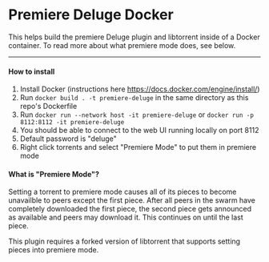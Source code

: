# Premiere Deluge Docker

This helps build the premiere Deluge plugin and libtorrent inside of a Docker container.
To read more about what premiere mode does, see below.

---
#### How to install
1. Install Docker (instructions here <https://docs.docker.com/engine/install/>)
2. Run `docker build . -t premiere-deluge` in the same directory as this repo's Dockerfile
3. Run `docker run --network host -it premiere-deluge` or `docker run -p 8112:8112 -it premiere-deluge`
4. You should be able to connect to the web UI running locally on port 8112
5. Default password is "deluge"
6. Right click torrents and select "Premiere Mode" to put them in premiere mode

#### What is "Premiere Mode"?
Setting a torrent to premiere mode causes all of its pieces to become
unavailble to peers except the first piece. After all peers in the swarm
have completely downloaded the first piece, the second piece gets announced
as available and peers may download it. This continues on until the last piece.

This plugin requires a forked version of libtorrent that supports setting pieces
into premiere mode.
